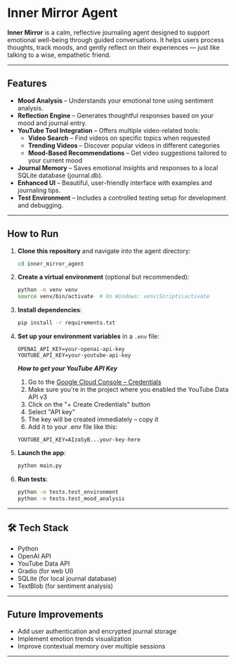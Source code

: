 # Inner Mirror Agent

**Inner Mirror** is a calm, reflective journaling agent designed to support emotional well-being through guided conversations. It helps users process thoughts, track moods, and gently reflect on their experiences — just like talking to a wise, empathetic friend.

---

## Features

- **Mood Analysis** – Understands your emotional tone using sentiment analysis.
- **Reflection Engine** – Generates thoughtful responses based on your mood and journal entry.
- **YouTube Tool Integration** – Offers multiple video-related tools:
  - **Video Search** – Find videos on specific topics when requested
  - **Trending Videos** – Discover popular videos in different categories
  - **Mood-Based Recommendations** – Get video suggestions tailored to your current mood
- **Journal Memory** – Saves emotional insights and responses to a local SQLite database (journal.db).
- **Enhanced UI** – Beautiful, user-friendly interface with examples and journaling tips.
- **Test Environment** – Includes a controlled testing setup for development and debugging.

---

## How to Run

1. **Clone this repository** and navigate into the agent directory:
   ```bash
   cd inner_mirror_agent
   ```

2. **Create a virtual environment** (optional but recommended):
   ```bash
   python -m venv venv
   source venv/bin/activate  # On Windows: venv\Scripts\activate
   ```

3. **Install dependencies**:
   ```bash
   pip install -r requirements.txt
   ```

4. **Set up your environment variables** in a `.env` file:
   ```
   OPENAI_API_KEY=your-openai-api-key
   YOUTUBE_API_KEY=your-youtube-api-key
   ```
   ***How to get your YouTube API Key***
   1. Go to the [Google Cloud Console – Credentials](https://console.cloud.google.com/apis/credentials)
   2. Make sure you're in the project where you enabled the YouTube Data API v3
   3. Click on the "+ Create Credentials" button
   4. Select "API key"
   5. The key will be created immediately – copy it
   6. Add it to your .env file like this:
   ```
   YOUTUBE_API_KEY=AIzaSyB...your-key-here
   ```

5. **Launch the app**:
   ```bash
   python main.py
   ```

6. **Run tests**:
   ```bash
   python -m tests.test_environment
   python -m tests.test_mood_analysis
   ```

---

## 🛠 Tech Stack

- Python
- OpenAI API
- YouTube Data API
- Gradio (for web UI)
- SQLite (for local journal database)
- TextBlob (for sentiment analysis)

---

## Future Improvements

- Add user authentication and encrypted journal storage
- Implement emotion trends visualization
- Improve contextual memory over multiple sessions

---
